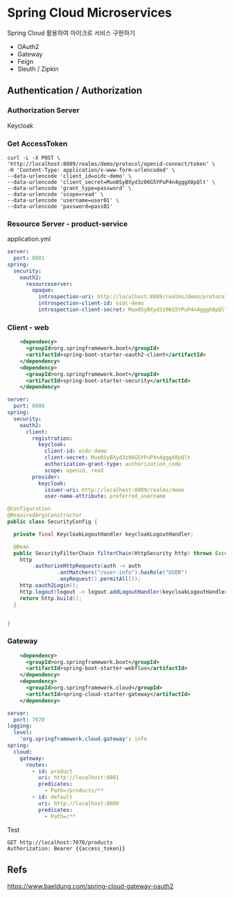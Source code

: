 Spring Cloud Microservices
===============================

Spring Cloud 활용하여 마이크로 서비스 구현하기
- OAuth2
- Gateway
- Feign
- Sleuth / Zipkin

## Authentication / Authorization

### Authorization Server
Keycloak

### Get AccessToken 
```shell
curl -L -X POST \
'http://localhost:8089/realms/demo/protocol/openid-connect/token' \
-H 'Content-Type: application/x-www-form-urlencoded' \
--data-urlencode 'client_id=oidc-demo' \
--data-urlencode 'client_secret=Muo0SyBXyd3z06G5YPuP4n4gggX8pQlt' \
--data-urlencode 'grant_type=password' \
--data-urlencode 'scope=read' \
--data-urlencode 'username=user01' \
--data-urlencode 'password=pass01'
```

### Resource Server - product-service

application.yml
```yaml
server:
  port: 8081
spring:
  security:
    oauth2:
      resourceserver:
        opaque:
          introspection-uri: http://localhost:8089/realms/demo/protocol/openid-connect/token/introspect
          introspection-client-id: oidc-demo
          introspection-client-secret: Muo0SyBXyd3z06G5YPuP4n4gggX8pQlt
```

### Client - web

```xml
    <dependency>
      <groupId>org.springframework.boot</groupId>
      <artifactId>spring-boot-starter-oauth2-client</artifactId>
    </dependency>
    <dependency>
      <groupId>org.springframework.boot</groupId>
      <artifactId>spring-boot-starter-security</artifactId>
    </dependency>
```

```yaml
server:
  port: 8080
spring:
  security:
    oauth2:
      client:
        registration:
          keycloak:
            client-id: oidc-demo
            client-secret: Muo0SyBXyd3z06G5YPuP4n4gggX8pQlt
            authorization-grant-type: authorization_code
            scope: openid, read
        provider:
          keycloak:
            issuer-uri: http://localhost:8089/realms/demo
            user-name-attribute: preferred_username
```

```java
@Configuration
@RequiredArgsConstructor
public class SecurityConfig {

  private final KeycloakLogoutHandler keycloakLogoutHandler;

  @Bean
  public SecurityFilterChain filterChain(HttpSecurity http) throws Exception  {
    http
        .authorizeHttpRequests(auth -> auth
                .antMatchers("/user-info").hasRole("USER")
                .anyRequest().permitAll());
    http.oauth2Login();
    http.logout(logout -> logout.addLogoutHandler(keycloakLogoutHandler).logoutSuccessUrl("/"));
    return http.build();
  }


}
```
### Gateway
```xml
    <dependency>
      <groupId>org.springframework.boot</groupId>
      <artifactId>spring-boot-starter-webflux</artifactId>
    </dependency>
    <dependency>
      <groupId>org.springframework.cloud</groupId>
      <artifactId>spring-cloud-starter-gateway</artifactId>
    </dependency>
```

```yaml
server:
  port: 7070
logging:
  level:
    'org.springframework.cloud.gateway': info
spring:
  cloud:
    gateway:
      routes:
        - id: product
          uri: http://localhost:8081
          predicates:
            - Path=/products/**
        - id: default
          uri: http://localhost:8080
          predicates:
            - Path=/**
```

Test
```http request
GET http://localhost:7070/products
Authorization: Bearer {{access_token}}

```


## Refs
https://www.baeldung.com/spring-cloud-gateway-oauth2